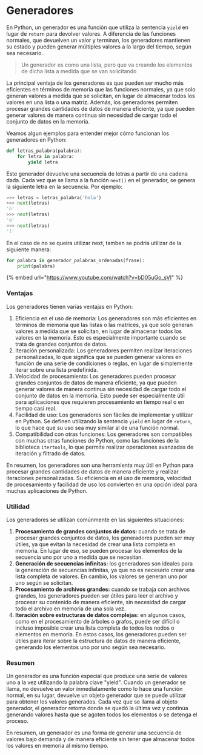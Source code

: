 # Generadores

En Python, un generador es una función que utiliza la sentencia `yield` en lugar de `return` para devolver valores. A diferencia de las funciones normales, que devuelven un valor y terminan, los generadores mantienen su estado y pueden generar múltiples valores a lo largo del tiempo, según sea necesario.

> Un generador es como una lista, pero que va creando los elementos de dicha lista a medida que se van solicitando

La principal ventaja de los generadores es que pueden ser mucho más eficientes en términos de memoria que las funciones normales, ya que solo generan valores a medida que se solicitan, en lugar de almacenar todos los valores en una lista o una matriz. Además, los generadores permiten procesar grandes cantidades de datos de manera eficiente, ya que pueden generar valores de manera continua sin necesidad de cargar todo el conjunto de datos en la memoria.

Veamos algun ejemplos para entender mejor cómo funcionan los generadores en Python:

```python
def letras_palabra(palabra):
    for letra in palabra:
        yield letra
```

Este generador devuelve una secuencia de letras a partir de una cadena dada. Cada vez que se llama a la función `next()` en el generador, se genera la siguiente letra en la secuencia. Por ejemplo:

```python
>>> letras = letras_palabra('hola')
>>> next(letras)
'h'
>>> next(letras)
'o'
>>> next(letras)
'l'
```

En el caso de no se queira utilizar next, tamben se podria utilizar de la siguiente manera:

```python
for palabra in generador_palabras_ordenadas(frase):
    print(palabra)
```

{% embed url="https://www.youtube.com/watch?v=bD05uGo_sVI" %}

### Ventajas

Los generadores tienen varias ventajas en Python:

1. Eficiencia en el uso de memoria: Los generadores son más eficientes en términos de memoria que las listas o las matrices, ya que solo generan valores a medida que se solicitan, en lugar de almacenar todos los valores en la memoria. Esto es especialmente importante cuando se trata de grandes conjuntos de datos.
2. Iteración personalizada: Los generadores permiten realizar iteraciones personalizadas, lo que significa que se pueden generar valores en función de una serie de condiciones o reglas, en lugar de simplemente iterar sobre una lista predefinida.
3. Velocidad de procesamiento: Los generadores pueden procesar grandes conjuntos de datos de manera eficiente, ya que pueden generar valores de manera continua sin necesidad de cargar todo el conjunto de datos en la memoria. Esto puede ser especialmente útil para aplicaciones que requieren procesamiento en tiempo real o en tiempo casi real.
4. Facilidad de uso: Los generadores son fáciles de implementar y utilizar en Python. Se definen utilizando la sentencia `yield` en lugar de `return`, lo que hace que su uso sea muy similar al de una función normal.
5. Compatibilidad con otras funciones: Los generadores son compatibles con muchas otras funciones de Python, como las funciones de la biblioteca `itertools`, lo que permite realizar operaciones avanzadas de iteración y filtrado de datos.

En resumen, los generadores son una herramienta muy útil en Python para procesar grandes cantidades de datos de manera eficiente y realizar iteraciones personalizadas. Su eficiencia en el uso de memoria, velocidad de procesamiento y facilidad de uso los convierten en una opción ideal para muchas aplicaciones de Python.

### Utilidad

Los generadores se utilizan comúnmente en las siguientes situaciones:

1. **Procesamiento de grandes conjuntos de datos:** cuando se trata de procesar grandes conjuntos de datos, los generadores pueden ser muy útiles, ya que evitan la necesidad de crear una lista completa en memoria. En lugar de eso, se pueden procesar los elementos de la secuencia uno por uno a medida que se necesitan.
2. **Generación de secuencias infinitas:** los generadores son ideales para la generación de secuencias infinitas, ya que no es necesario crear una lista completa de valores. En cambio, los valores se generan uno por uno según se solicitan.
3. **Procesamiento de archivos grandes:** cuando se trabaja con archivos grandes, los generadores pueden ser útiles para leer el archivo y procesar su contenido de manera eficiente, sin necesidad de cargar todo el archivo en memoria de una sola vez.
4. **Iteración sobre estructuras de datos complejas:** en algunos casos, como en el procesamiento de árboles o grafos, puede ser difícil o incluso imposible crear una lista completa de todos los nodos o elementos en memoria. En estos casos, los generadores pueden ser útiles para iterar sobre la estructura de datos de manera eficiente, generando los elementos uno por uno según sea necesario.

### Resumen

Un generador es una función especial que produce una serie de valores uno a la vez utilizando la palabra clave "yield". Cuando un generador se llama, no devuelve un valor inmediatamente como lo hace una función normal, en su lugar, devuelve un objeto generador que se puede utilizar para obtener los valores generados. Cada vez que se llama al objeto generador, el generador retoma donde se quedó la última vez y continúa generando valores hasta que se agoten todos los elementos o se detenga el proceso.

En resumen, un generador es una forma de generar una secuencia de valores bajo demanda y de manera eficiente sin tener que almacenar todos los valores en memoria al mismo tiempo.
